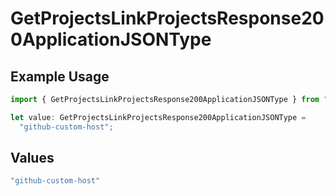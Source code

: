 # GetProjectsLinkProjectsResponse200ApplicationJSONType

## Example Usage

```typescript
import { GetProjectsLinkProjectsResponse200ApplicationJSONType } from "@vercel/sdk/models/getprojectsop.js";

let value: GetProjectsLinkProjectsResponse200ApplicationJSONType =
  "github-custom-host";
```

## Values

```typescript
"github-custom-host"
```
